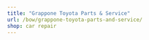 ```yaml
---
title: "Grappone Toyota Parts & Service"
url: /bow/grappone-toyota-parts-and-service/
shop: car repair
---
```

